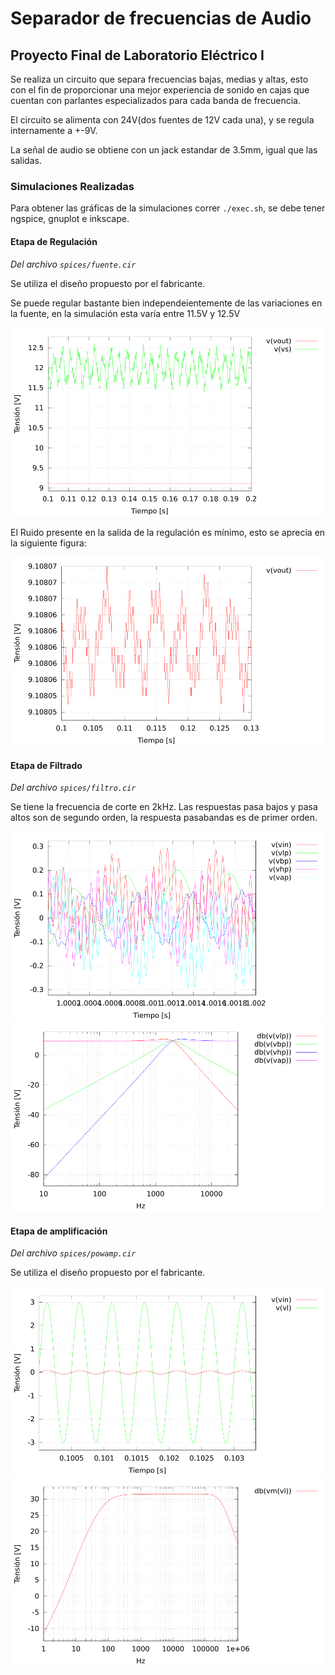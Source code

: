 # Separador de frecuencias de Audio
## Proyecto Final de Laboratorio Eléctrico I

Se realiza un circuito que separa frecuencias bajas, medias y altas, esto con el fin de proporcionar una mejor experiencia de sonido en cajas que cuentan con parlantes especializados para cada banda de frecuencia.

El circuito se alimenta con 24V(dos fuentes de 12V cada una), y se regula internamente a +-9V.

La señal de audio se obtiene con un jack estandar de 3.5mm, igual que las salidas.

### Simulaciones Realizadas

Para obtener las gráficas de la simulaciones correr ```./exec.sh```, se debe tener ngspice, gnuplot e inkscape.

#### Etapa de Regulación
_Del archivo ```spices/fuente.cir```_

Se utiliza el diseño propuesto por el fabricante.

Se puede regular bastante bien independeientemente de las variaciones en la fuente, en la simulación esta varía entre 11.5V y 12.5V

![](img/fuente.svg)

El Ruido presente en la salida de la regulación es mínimo, esto se aprecia en la siguiente figura:

![](img/fuente-ruido.svg)

#### Etapa de Filtrado
_Del archivo ```spices/filtro.cir```_

Se tiene la frecuencia de corte en 2kHz. Las respuestas pasa bajos y pasa altos son de segundo orden, la respuesta pasabandas es de primer orden.

![](img/filtro.svg)
![](img/filtro-mag.svg)

#### Etapa de amplificación
_Del archivo ```spices/powamp.cir```_

Se utiliza el diseño propuesto por el fabricante.

![](img/powamp.svg)
![](img/mag-powamp.svg)
